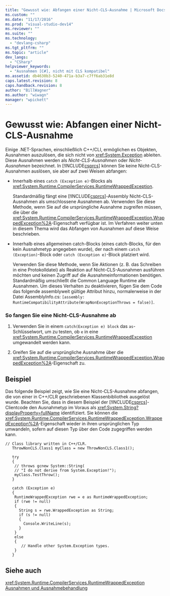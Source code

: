 ```yaml
---
title: "Gewusst wie: Abfangen einer Nicht-CLS-Ausnahme | Microsoft Docs"
ms.custom: ""
ms.date: "11/17/2016"
ms.prod: "visual-studio-dev14"
ms.reviewer: ""
ms.suite: ""
ms.technology: 
  - "devlang-csharp"
ms.tgt_pltfrm: ""
ms.topic: "article"
dev_langs: 
  - "CSharp"
helpviewer_keywords: 
  - "Ausnahmen [C#], nicht mit CLS kompatibel"
ms.assetid: db4630b3-5240-471a-b3a7-c7ff6ab31e8d
caps.latest.revision: 8
caps.handback.revision: 8
author: "BillWagner"
ms.author: "wiwagn"
manager: "wpickett"
---
```

# Gewusst wie: Abfangen einer Nicht-CLS-Ausnahme
Einige .NET\-Sprachen, einschließlich C\+\+\/CLI, ermöglichen es Objekten, Ausnahmen auszulösen, die sich nicht von <xref:System.Exception> ableiten.  Diese Ausnahmen werden als *Nicht\-CLS\-Ausnahmen* oder *Nicht\-Ausnahmen* bezeichnet.  In [!INCLUDE[csprcs](../../../csharp/includes/csprcs_md.md)] können Sie keine Nicht\-CLS\-Ausnahmen auslösen, sie aber auf zwei Weisen abfangen:  
  
-   Innerhalb eines `catch (Exception e)`\-Blocks als <xref:System.Runtime.CompilerServices.RuntimeWrappedException>.  
  
     Standardmäßig fängt eine [!INCLUDE[csprcs](../../../csharp/includes/csprcs_md.md)]\-Assembly Nicht\-CLS\-Ausnahmen als umschlossene Ausnahmen ab.  Verwenden Sie diese Methode, wenn Sie auf die ursprüngliche Ausnahme zugreifen müssen, die über die <xref:System.Runtime.CompilerServices.RuntimeWrappedException.WrappedException%2A>\-Eigenschaft verfügbar ist.  Im Verfahren weiter unten in diesem Thema wird das Abfangen von Ausnahmen auf diese Weise beschrieben.  
  
-   Innerhalb eines allgemeinen catch\-Blocks \(eines catch\-Blocks, für den kein Ausnahmetyp angegeben wurde\), der nach einem `catch (Exception)`\-Block oder `catch (Exception e)`\-Block platziert wird.  
  
     Verwenden Sie diese Methode, wenn Sie Aktionen \(z. B. das Schreiben in eine Protokolldatei\) als Reaktion auf Nicht\-CLS\-Ausnahmen ausführen möchten und keinen Zugriff auf die Ausnahmeinformationen benötigen.  Standardmäßig umschließt die Common Language Runtime alle Ausnahmen.  Um dieses Verhalten zu deaktivieren, fügen Sie dem Code das folgende assemblyweit gültige Attribut hinzu, normalerweise in der Datei AssemblyInfo.cs: `[assembly: RuntimeCompatibilityAttribute(WrapNonExceptionThrows = false)]`.  
  
### So fangen Sie eine Nicht\-CLS\-Ausnahme ab  
  
1.  Verwenden Sie in einem `catch(Exception e) block` das `as`\-Schlüsselwort, um zu testen, ob `e` in eine <xref:System.Runtime.CompilerServices.RuntimeWrappedException> umgewandelt werden kann.  
  
2.  Greifen Sie auf die ursprüngliche Ausnahme über die <xref:System.Runtime.CompilerServices.RuntimeWrappedException.WrappedException%2A>\-Eigenschaft zu.  
  
## Beispiel  
 Das folgende Beispiel zeigt, wie Sie eine Nicht\-CLS\-Ausnahme abfangen, die von einer in C\+\+\/CLR geschriebenen Klassenbibliothek ausgelöst wurde.  Beachten Sie, dass in diesem Beispiel der [!INCLUDE[csprcs](../../../csharp/includes/csprcs_md.md)]\-Clientcode den Ausnahmetyp im Voraus als <xref:System.String?displayProperty=fullName> identifiziert.  Sie können die <xref:System.Runtime.CompilerServices.RuntimeWrappedException.WrappedException%2A>\-Eigenschaft wieder in ihren ursprünglichen Typ umwandeln, sofern auf diesen Typ über den Code zugegriffen werden kann.  
  
```  
// Class library written in C++/CLR.  
   ThrowNonCLS.Class1 myClass = new ThrowNonCLS.Class1();  
  
   try  
   {  
    // throws gcnew System::String(  
    // "I do not derive from System.Exception!");  
    myClass.TestThrow();   
   }  
  
   catch (Exception e)  
   {  
    RuntimeWrappedException rwe = e as RuntimeWrappedException;  
    if (rwe != null)      
    {  
      String s = rwe.WrappedException as String;  
      if (s != null)  
      {  
        Console.WriteLine(s);  
      }  
    }  
    else  
    {  
       // Handle other System.Exception types.  
    }  
   }             
```  
  
## Siehe auch  
 <xref:System.Runtime.CompilerServices.RuntimeWrappedException>   
 [Ausnahmen und Ausnahmebehandlung](../../../csharp/programming-guide/exceptions/exceptions-and-exception-handling.md)